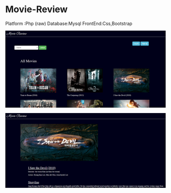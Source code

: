 # Movie-Review

Platform :Php (raw)
Database:Mysql
FrontEnd:Css,Bootstrap

![DetailsPage](https://github.com/Aponshaha/Movie-Review/blob/master/assests/movie_images/Image1.PNG?raw=true)

![DetailsPage](https://github.com/Aponshaha/Movie-Review/blob/master/assests/movie_images/im2.PNG?raw=true)
